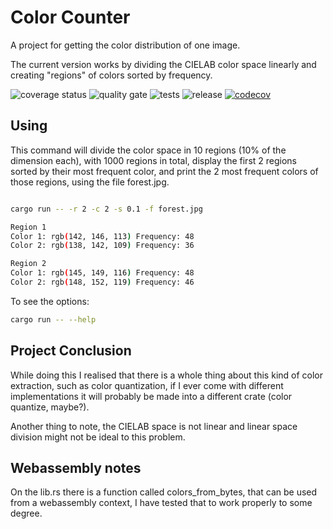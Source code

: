 # Color Counter

A project for getting the color distribution of one image.

The current version works by dividing the CIELAB color space linearly and creating "regions" of colors sorted by frequency.

![coverage status](https://github.com/aaneto/color_counter.rs/workflows/Coverage/badge.svg)
![quality gate](https://github.com/aaneto/color_counter.rs/workflows/Quality%20Gate/badge.svg)
![tests](https://github.com/aaneto/color_counter.rs/workflows/Tests/badge.svg)
![release](https://github.com/aaneto/color_counter.rs/workflows/Release/badge.svg)
[![codecov](https://codecov.io/gh/aaneto/color_counter.rs/branch/master/graph/badge.svg)](https://codecov.io/gh/aaneto/celtic-names)

## Using
This command will divide the color space in 10 regions (10% of the dimension each), with 1000 regions in total, display the first 2 regions sorted by their most frequent color, and print the 2 most frequent colors of those regions, using the file forest.jpg.

```bash

cargo run -- -r 2 -c 2 -s 0.1 -f forest.jpg

Region 1
Color 1: rgb(142, 146, 113) Frequency: 48
Color 2: rgb(138, 142, 109) Frequency: 36

Region 2
Color 1: rgb(145, 149, 116) Frequency: 48
Color 2: rgb(148, 152, 119) Frequency: 46
```

To see the options:
```bash
cargo run -- --help
```

## Project Conclusion

While doing this I realised that there is a whole thing about this kind of color
extraction, such as color quantization, if I ever come with different implementations it will probably be made into
a different crate (color quantize, maybe?).

Another thing to note, the CIELAB space is not linear and linear space division might not be ideal to this problem.

## Webassembly notes

On the lib.rs there is a function called colors_from_bytes, that can be used from a webassembly context, I have tested that to work
properly to some degree.
